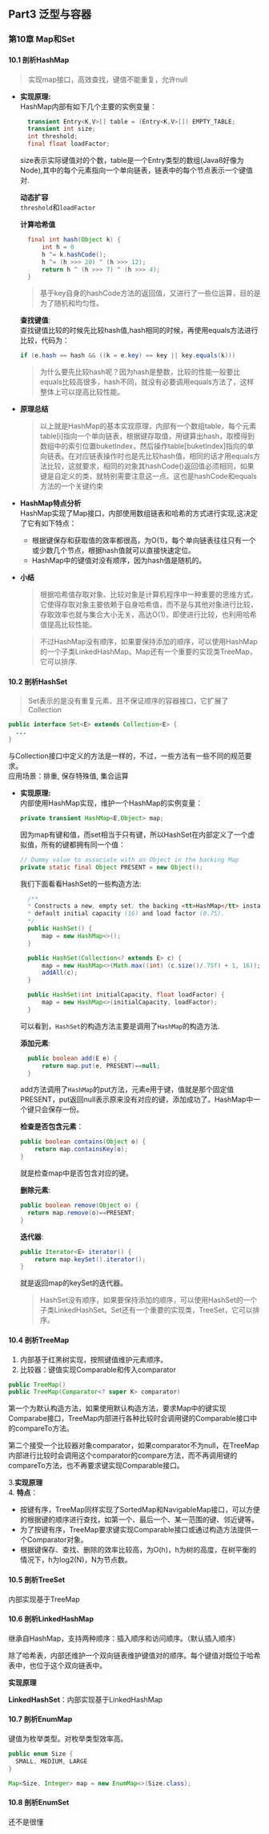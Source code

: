 ## Part3 泛型与容器

### 第10章 Map和Set
#### 10.1 剖析HashMap
>实现map接口，高效查找，键值不能重复，允许null

* **实现原理:** <br>
  HashMap内部有如下几个主要的实例变量：
  ```java
    transient Entry<K,V>[] table = (Entry<K,V>[]) EMPTY_TABLE;
    transient int size;
    int threshold;
    final float loadFactor;
  ```
  size表示实际键值对的个数，table是一个Entry类型的数组(Java8好像为Node),其中的每个元素指向一个单向链表，链表中的每个节点表示一个键值对.

  **动态扩容** <br>
  `threshold`和`loadFactor`

  **计算哈希值** <br>
  ```java
    final int hash(Object k) {
        int h = 0
        h ^= k.hashCode();
        h ^= (h >>> 20) ^ (h >>> 12);
        return h ^ (h >>> 7) ^ (h >>> 4);
    }
  ```
  >基于key自身的hashCode方法的返回值，又进行了一些位运算，目的是为了随机和均匀性。

  **查找键值**: <br>
  查找键值比较的时候先比较hash值,hash相同的时候，再使用equals方法进行比较，代码为：
  ```java
  if (e.hash == hash && ((k = e.key) == key || key.equals(k)))
  ```
  >为什么要先比较hash呢？因为hash是整数，比较的性能一般要比equals比较高很多，hash不同，就没有必要调用equals方法了，这样整体上可以提高比较性能。

* **原理总结** <br>
  >以上就是HashMap的基本实现原理，内部有一个数组table，每个元素table[i]指向一个单向链表，根据键存取值，用键算出hash，取模得到数组中的索引位置buketIndex，然后操作table[buketIndex]指向的单向链表。在对应链表操作时也是先比较hash值，相同的话才用equals方法比较，这就要求，相同的对象其hashCode()返回值必须相同，如果键是自定义的类，就特别需要注意这一点。这也是hashCode和equals方法的一个关键约束

* **HashMap特点分析** <br>
  HashMap实现了Map接口，内部使用数组链表和哈希的方式进行实现,这决定了它有如下特点：
  * 根据键保存和获取值的效率都很高，为O(1)，每个单向链表往往只有一个或少数几个节点，根据hash值就可以直接快速定位。
  * HashMap中的键值对没有顺序，因为hash值是随机的。

* **小结** <br>
  >根据哈希值存取对象、比较对象是计算机程序中一种重要的思维方式，它使得存取对象主要依赖于自身哈希值，而不是与其他对象进行比较，存取效率也就与集合大小无关，高达O(1)，即使进行比较，也利用哈希值提高比较性能。

  >不过HashMap没有顺序，如果要保持添加的顺序，可以使用HashMap的一个子类LinkedHashMap。Map还有一个重要的实现类TreeMap，它可以排序.

#### 10.2 剖析HashSet
>Set表示的是没有重复元素、且不保证顺序的容器接口，它扩展了Collection
```java
public interface Set<E> extends Collection<E> {
  ...
}
```
与Collection接口中定义的方法是一样的，不过，一些方法有一些不同的规范要求。<br>
应用场景：排重, 保存特殊值, 集合运算

* **实现原理:** <br>
  内部使用HashMap实现，维护一个HashMap的实例变量：
  ```java
  private transient HashMap<E,Object> map;
  ```
  因为map有键和值，而set相当于只有键，所以HashSet在内部定义了一个虚拟值，所有的键都拥有同一个值：
  ```java
  // Dummy value to associate with an Object in the backing Map
  private static final Object PRESENT = new Object();
  ```
  我们下面看看HashSet的一些构造方法:
  ```java
    /**
    * Constructs a new, empty set; the backing <tt>HashMap</tt> instance has
    * default initial capacity (16) and load factor (0.75).
    */
    public HashSet() {
        map = new HashMap<>();
    }

    public HashSet(Collection<? extends E> c) {
        map = new HashMap<>(Math.max((int) (c.size()/.75f) + 1, 16));
        addAll(c);
    }

    public HashSet(int initialCapacity, float loadFactor) {
        map = new HashMap<>(initialCapacity, loadFactor);
    }
  ```
  可以看到，`HashSet`的构造方法主要是调用了`HashMap`的构造方法.

  **添加元素**:
  ```java
    public boolean add(E e) {
        return map.put(e, PRESENT)==null;
    }
  ```
  add方法调用了`HashMap`的put方法，元素e用于键，值就是那个固定值PRESENT，put返回null表示原来没有对应的键，添加成功了。HashMap中一个键只会保存一份。

  **检查是否包含元素**：
  ```java
  public boolean contains(Object o) {
      return map.containsKey(o);
  }
  ```
  就是检查map中是否包含对应的键。

  **删除元素**:
  ```java
  public boolean remove(Object o) {
    return map.remove(o)==PRESENT;
  }
  ```
  **迭代器**:
  ```java
  public Iterator<E> iterator() {
      return map.keySet().iterator();
  }
  ```
  就是返回map的keySet的迭代器。
  >HashSet没有顺序，如果要保持添加的顺序，可以使用HashSet的一个子类LinkedHashSet。Set还有一个重要的实现类，TreeSet，它可以排序。

#### 10.4 剖析TreeMap <br>
1. 内部基于红黑树实现，按照键值维护元素顺序。
2. 比较器：键值实现Comparable和传入comparator
```java
public TreeMap()
public TreeMap(Comparator<? super K> comparator)
```
第一个为默认构造方法，如果使用默认构造方法，要求Map中的键实现Comparabe接口，TreeMap内部进行各种比较时会调用键的Comparable接口中的compareTo方法。

第二个接受一个比较器对象comparator，如果comparator不为null，在TreeMap内部进行比较时会调用这个comparator的compare方法，而不再调用键的compareTo方法，也不再要求键实现Comparable接口。

3.**实现原理** <br>
4. **特点**：<br>
   * 按键有序，TreeMap同样实现了SortedMap和NavigableMap接口，可以方便的根据键的顺序进行查找，如第一个、最后一个、某一范围的键、邻近键等。 
   * 为了按键有序，TreeMap要求键实现Comparable接口或通过构造方法提供一个Comparator对象。
   * 根据键保存、查找、删除的效率比较高，为O(h)，h为树的高度，在树平衡的情况下，h为log2(N)，N为节点数。

#### 10.5 剖析TreeSet <br>
内部实现基于TreeMap

#### 10.6 剖析LinkedHashMap <br>
继承自HashMap，支持两种顺序：插入顺序和访问顺序。（默认插入顺序）

除了哈希表，内部还维护一个双向链表维护键值对的顺序。每个键值对既位于哈希表中，也位于这个双向链表中。

**实现原理**

**LinkedHashSet**：内部实现基于LinkedHashMap

#### 10.7 剖析EnumMap <br>
键值为枚举类型。对枚举类型效率高。

```java
public enum Size {
  SMALL, MEDIUM, LARGE
}

Map<Size, Integer> map = new EnumMap<>(Size.class);
```

#### 10.8 剖析EnumSet <br>
还不是很懂